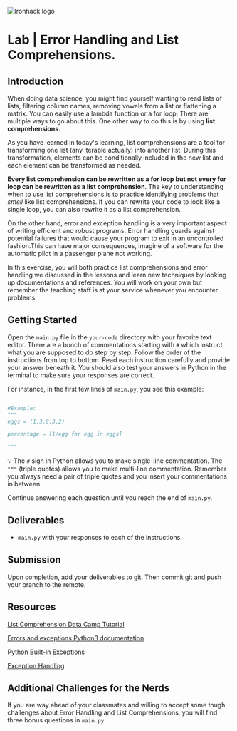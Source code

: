 ![Ironhack logo](https://i.imgur.com/1QgrNNw.png)

# Lab | Error Handling and List Comprehensions.

## Introduction

When doing data science, you might find yourself wanting to read lists of lists, filtering column names, removing vowels from a list or flattening a matrix. You can easily use a lambda function or a for loop; There are multiple ways to go about this. One other way to do this is by using **list comprehensions**.

As you have learned in today's learning, list comprehensions are a tool for transforming one list (any iterable actually) into another list. During this transformation, elements can be conditionally included in the new list and each element can be transformed as needed.

**Every list comprehension can be rewritten as a for loop but not every for loop can be rewritten as a list comprehension**. The key to understanding when to use list comprehensions is to practice identifying problems that *smell* like list comprehensions. If you can rewrite your code to look like a single loop, you can also rewrite it as a list comprehension. 

On the other hand, error and exception handling is a very important aspect of writing efficient and robust programs. Error handling guards against potential failures that would cause your program to exit in an uncontrolled fashion.This can have major consequences, imagine of a software for the automatic pilot in a passenger plane not working. 

In this exercise, you will both practice list comprehensions and error handling we discussed in the lessons and learn new techniques by looking up documentations and references. You will work on your own but remember the teaching staff is at your service whenever you encounter problems.


## Getting Started

Open the `main.py` file in the `your-code` directory with your favorite text editor. There are a bunch of commentations starting with `#` which instruct what you are supposed to do step by step. Follow the order of the instructions from top to bottom. Read each instruction carefully and provide your answer beneath it. You should also test your answers in Python in the terminal to make sure your responses are correct. 

For instance, in the first few lines of `main.py`, you see this example:

```python

#Example: 
""" 
eggs = (1,3,8,3,2)

percentage = [1/egg for egg in eggs]

"""

```

:bulb: The `#` sign in Python allows you to make single-line commentation. The `"""` (triple quotes) allows you to make multi-line commentation. Remember you always need a pair of triple quotes and you insert your commentations in between.

Continue answering each question until you reach the end of `main.py`.

## Deliverables

- `main.py` with your responses to each of the instructions.

## Submission

Upon completion, add your deliverables to git. Then commit git and push your branch to the remote.

## Resources

[List Comprehension Data Camp Tutorial](https://www.datacamp.com/community/tutorials/python-list-comprehension)

[Errors and exceptions Python3 documentation](https://docs.python.org/3/tutorial/errors.html)

[Python Built-in Exceptions](https://docs.python.org/3/library/exceptions.html#built-in-exceptions)

[Exception Handling](https://www.datacamp.com/community/tutorials/exception-handling-python)

## Additional Challenges for the Nerds

If you are way ahead of your classmates and willing to accept some tough challenges about Error Handling and List Comprehensions, you will find three bonus questions in `main.py`.
